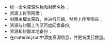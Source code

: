 - 统一命名资源名称和封面名称；
- 资源上传至网盘；
- 封面由脚本获取，并进行压缩，然后上传至图床；
- 资源与封面上传至百度网盘备份;
- 资源和封面本地备份；
- 在material.json中添加资源信息，并更新类目数量。
